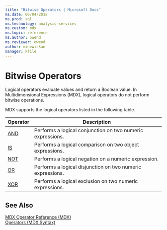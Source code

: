 ```yaml
---
title: "Bitwise Operators | Microsoft Docs"
ms.date: 06/04/2018
ms.prod: sql
ms.technology: analysis-services
ms.custom: mdx
ms.topic: reference
ms.author: owend
ms.reviewer: owend
author: minewiskan
manager: kfile
---
```

# Bitwise Operators


  Logical operators evaluate values and return a Boolean value. In Multidimensional Expressions (MDX), logical operators do not perform bitwise operations.  
  
 MDX supports the logical operators listed in the following table.  
  
|Operator|Description|  
|--------------|-----------------|  
|[AND](../mdx/and-mdx.md)|Performs a logical conjunction on two numeric expressions.|  
|[IS](../mdx/is-mdx.md)|Performs a logical comparison on two object expressions.|  
|[NOT](../mdx/not-mdx.md)|Performs a logical negation on a numeric expression.|  
|[OR](../mdx/or-mdx.md)|Performs a logical disjunction on two numeric expressions.|  
|[XOR](../mdx/xor-mdx.md)|Performs a logical exclusion on two numeric expressions.|  
  
## See Also  
 [MDX Operator Reference &#40;MDX&#41;](../mdx/mdx-operator-reference-mdx.md)   
 [Operators &#40;MDX Syntax&#41;](../mdx/operators-mdx-syntax.md)  
  
  
